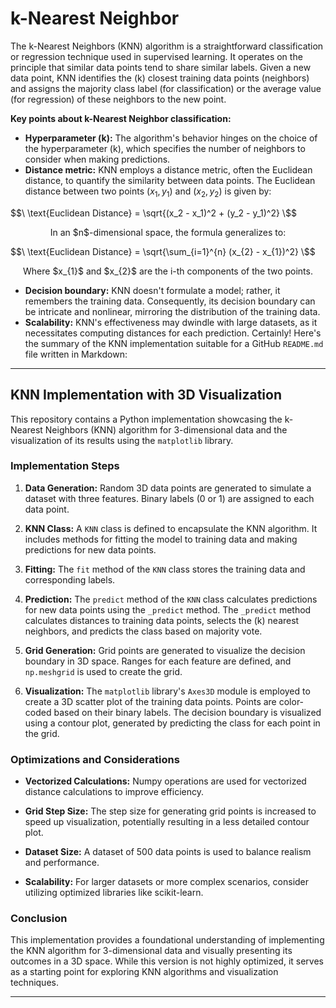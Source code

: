 # k-Nearest Neighbor

The k-Nearest Neighbors (KNN) algorithm is a straightforward classification or regression technique used in supervised learning. It operates on the principle that similar data points tend to share similar labels. Given a new data point, KNN identifies the \(k\) closest training data points (neighbors) and assigns the majority class label (for classification) or the average value (for regression) of these neighbors to the new point.

**Key points about k-Nearest Neighbor classification:**
- **Hyperparameter \(k\):** The algorithm's behavior hinges on the choice of the hyperparameter \(k\), which specifies the number of neighbors to consider when making predictions.
- **Distance metric:** KNN employs a distance metric, often the Euclidean distance, to quantify the similarity between data points. The Euclidean distance between two points $(x_{1}, y_{1})$ and $(x_{2}, y_{2})$ is given by:
  
$$\ \text{Euclidean Distance} = \sqrt{(x_2 - x_1)^2 + (y_2 - y_1)^2} \$$ 
  
 <p align="center"> In an $n$-dimensional space, the formula generalizes to: </center>
  
$$\ \text{Euclidean Distance} = \sqrt{\sum_{i=1}^{n} (x_{2} - x_{1})^2} \$$
  
 <p align="center"> Where $x_{1}$ and $x_{2}$ are the i-th components of the two points. </center>

- **Decision boundary:** KNN doesn't formulate a model; rather, it remembers the training data. Consequently, its decision boundary can be intricate and nonlinear, mirroring the distribution of the training data.
- **Scalability:** KNN's effectiveness may dwindle with large datasets, as it necessitates computing distances for each prediction.
Certainly! Here's the summary of the KNN implementation suitable for a GitHub `README.md` file written in Markdown:

---

## KNN Implementation with 3D Visualization

This repository contains a Python implementation showcasing the k-Nearest Neighbors (KNN) algorithm for 3-dimensional data and the visualization of its results using the `matplotlib` library.

### Implementation Steps

1. **Data Generation:** Random 3D data points are generated to simulate a dataset with three features. Binary labels (0 or 1) are assigned to each data point.

2. **KNN Class:** A `KNN` class is defined to encapsulate the KNN algorithm. It includes methods for fitting the model to training data and making predictions for new data points.

3. **Fitting:** The `fit` method of the `KNN` class stores the training data and corresponding labels.

4. **Prediction:** The `predict` method of the `KNN` class calculates predictions for new data points using the `_predict` method. The `_predict` method calculates distances to training data points, selects the \(k\) nearest neighbors, and predicts the class based on majority vote.

5. **Grid Generation:** Grid points are generated to visualize the decision boundary in 3D space. Ranges for each feature are defined, and `np.meshgrid` is used to create the grid.

6. **Visualization:** The `matplotlib` library's `Axes3D` module is employed to create a 3D scatter plot of the training data points. Points are color-coded based on their binary labels. The decision boundary is visualized using a contour plot, generated by predicting the class for each point in the grid.

### Optimizations and Considerations

- **Vectorized Calculations:** Numpy operations are used for vectorized distance calculations to improve efficiency.

- **Grid Step Size:** The step size for generating grid points is increased to speed up visualization, potentially resulting in a less detailed contour plot.

- **Dataset Size:** A dataset of 500 data points is used to balance realism and performance.

- **Scalability:** For larger datasets or more complex scenarios, consider utilizing optimized libraries like scikit-learn.

### Conclusion

This implementation provides a foundational understanding of implementing the KNN algorithm for 3-dimensional data and visually presenting its outcomes in a 3D space. While this version is not highly optimized, it serves as a starting point for exploring KNN algorithms and visualization techniques.

---
